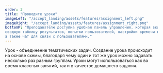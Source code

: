 ```yaml
---
order: 3
title: "Проводите уроки"
imageLeft: "/accept_landing/assets/features/assignment_left.png"
imageRight: "/accept_landing/assets/features/assignment_right.png"
bottomP: "Преподавателю доступна удобная панель управления, которая включает
сводную таблицу результатов, попытки пользователей, настройки времени проведения урока,
а также чат для связи с пользователями."
---
```


Урок - объединение тематических задач. Создание урока происходит на основе схемы, благодаря чему один и тот же урок можно задавать несколько раз разным группам.
Уроки могут использоваться как во время классных занятий, так и в качестве домашнего задания.
